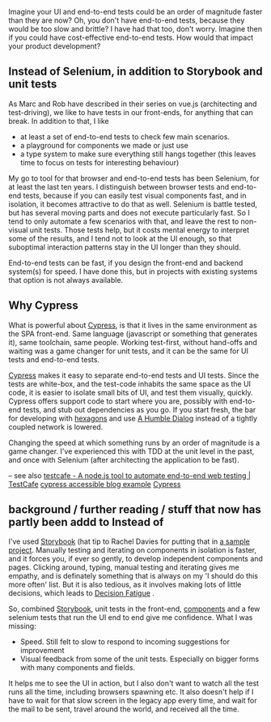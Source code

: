 



Imagine your UI and end-to-end tests could be an order of magnitude faster than
they are now? Oh, you don't have end-to-end tests, because they would be too
slow and brittle? I have had that too, don't worry. Imagine then if you could have
cost-effective end-to-end tests. How would that impact your product development?

## Instead of Selenium, in addition to Storybook and unit tests

As Marc and Rob have described in their series on vue.js (architecting and
test-driving), we like to have tests in our front-ends, for anything that can
break. In addition to that, I like

* at least a set of end-to-end tests to check few main scenarios.
* a playground for components we made or just use
* a type system to make sure everything still hangs together (this leaves time to focus on tests for interesting behaviour)

My go to tool for that browser and end-to-end tests has been Selenium, for at
least the last ten years. I distinguish between browser tests and end-to-end
tests, because if you can easily test visual components fast, and in isolation,
it becomes attractive to do that as well. Selenium is battle tested, but has
several moving parts and does not execute particularly fast. So I tend to only
automate a few scenarios with that, and leave the rest to non-visual unit tests.
Those tests help, but it costs mental energy to interpret some of the results,
and I tend not to look at the UI enough, so that suboptimal interaction patterns stay in
the UI longer than they should.

End-to-end tests can be fast, if you design the front-end and backend system(s) for speed. I
have done this, but in projects with existing systems that option is not always
available.


## Why Cypress
What is powerful about [Cypress](20200925094231-cypress.md), is that it lives in the same environment as the
SPA front-end. Same language (javascript or something that generates it), same
toolchain, same people. Working test-first, without hand-offs and waiting was a
game changer for unit tests, and it can be the same for UI tests and end-to-end
tests.

[Cypress](20200925094231-cypress.md) makes it easy to separate end-to-end tests and UI tests. Since the tests
are white-box, and the test-code inhabits the same space as the UI code, it is
easier to isolate small bits of UI, and test them visually, quickly. Cypress
offers support code to start where you are, possibly with end-to-end tests, and
stub out dependencies as you go. If you start fresh, the bar for developing with
[hexagons](20200629174628-hexagonal_architecture.md) and use [A Humble Dialog](humble_object_at_xunitpatterns_com.md) instead of a tightly coupled network is lowered.

Changing the speed at which something runs by an order of magnitude is a game
changer. I've experienced this with TDD at the unit level in the past, and once
with Selenium (after architecting the application to be fast).

&#x2013; see also [testcafe - A node.js tool to automate end-to-end web testing | TestCafe](a_node_js_tool_to_automate_end_to_end_web_testing_testcafe.md)
[cypress accessible blog example](cypress_example_recipes_examples_blogs_a11y_at_master_cypress_io_cypress_example_recipes.md)
[Cypress](20200925094231-cypress.md)

## background / further reading / stuff that now has partly been addd to Instead of
I've used [Storybook](https://storybook.js.org) (hat tip to Rachel Davies for putting
that in [a sample project](https://github.com/tes/rolling-fields). Manually testing and iterating on components in
isolation is faster, and it forces you, if ever so gently, to develop
independent components and pages. Clicking around, typing, manual testing and
iterating gives me empathy, and is definately something that is always on my 'I
should do this more often' list. But it is also tedious, as it involves making
lots of little decisions, which leads to [Decision Fatigue](20200606212825-decision_fatigue.md) .

So, combined [Storybook](https://storybook.js.org), unit tests in the front-end, [components](20200629174628-hexagonal_architecture.md) and a few
selenium tests that run the UI end to end give me confidence. What I was missing:

-   Speed. Still felt to slow to respond to incoming suggestions for improvement
-   Visual feedback from some of the unit tests. Especially on bigger forms with
    many components and fields.

It helps me to see the UI in action, but I also don't want to watch all the test
  runs all the time, including browsers spawning etc. It also doesn't help if I
  have to wait for <span class="underline">that slow screen in the legacy app</span> every time, and wait for
  the mail to be sent, travel around the world, and received all the time.
